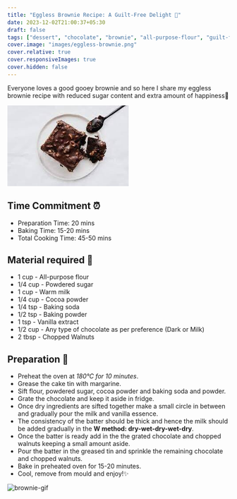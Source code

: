 ```yaml
---
title: "Eggless Brownie Recipe: A Guilt-Free Delight 💖"
date: 2023-12-02T21:00:37+05:30
draft: false
tags: ["dessert", "chocolate", "brownie", "all-purpose-flour", "guilt-free"]
cover.image: "images/eggless-brownie.png"
cover.relative: true
cover.responsiveImages: true
cover.hidden: false
---
```


Everyone loves a good gooey brownie and so here I share my eggless brownie recipe with reduced sugar content and extra amount of happiness💟

![Eggless Brownie](images/eggless-brownie.png#center)

## Time Commitment :alarm_clock:

- Preparation Time: 20 mins
- Baking Time: 15-20 mins
- Total Cooking Time: 45-50 mins

## Material required :shopping_cart:

- 1 cup - All-purpose flour
- 1/4 cup - Powdered sugar
- 1 cup - Warm milk
- 1/4 cup - Cocoa powder
- 1/4 tsp - Baking soda
- 1/2 tsp - Baking powder
- 1 tsp - Vanilla extract
- 1/2 cup - Any type of chocolate as per preference (Dark or Milk)
- 2 tbsp - Chopped Walnuts

## Preparation :bowl_with_spoon:

- Preheat the oven at _180°C for 10 minutes_.
- Grease the cake tin with margarine.
- Sift flour, powdered sugar, cocoa powder and baking soda and powder.
- Grate the chocolate and keep it aside in fridge.
- Once dry ingredients are sifted together make a small circle in between and gradually pour the milk and vanilla essence.
- The consistency of the batter should be thick and hence the milk should be added gradually in the **W method: dry-wet-dry-wet-dry**.
- Once the batter is ready add in the the grated chocolate and chopped walnuts keeping a small amount aside.
- Pour the batter in the greased tin and sprinkle the remaining chocolate and chopped walnuts.
- Bake in preheated oven for 15-20 minutes.
- Cool, remove from mould and enjoy!✨

![brownie-gif](https://media.tenor.com/qqEu3SSrPcEAAAAC/brownie-yum.gif)
